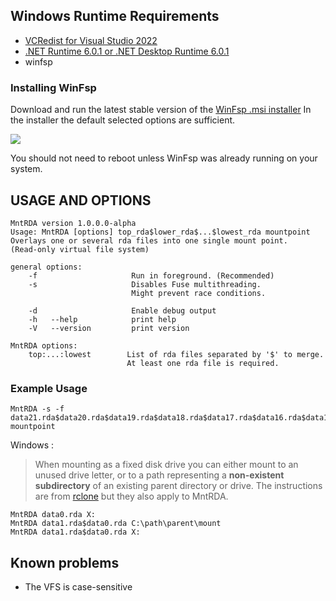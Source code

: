 ## Windows Runtime Requirements

- [VCRedist for Visual Studio 2022](https://aka.ms/vs/17/release/vc_redist.x64.exe)
- [.NET Runtime 6.0.1 or .NET Desktop Runtime 6.0.1](https://dotnet.microsoft.com/en-us/download/dotnet/6.0)
- winfsp

### Installing WinFsp

Download and run the latest stable version of the [WinFsp .msi installer](https://github.com/billziss-gh/winfsp/releases/latest)
In the installer the default selected options are sufficient.

![](https://virtio-fs.gitlab.io/winfsp-installer.png)

You should not need to reboot unless WinFsp was already running on your system.


## USAGE AND OPTIONS

```
MntRDA version 1.0.0.0-alpha
Usage: MntRDA [options] top_rda$lower_rda$...$lowest_rda mountpoint
Overlays one or several rda files into one single mount point.
(Read-only virtual file system)
   
general options:
    -f                     Run in foreground. (Recommended) 
    -s                     Disables Fuse multithreading. 
                           Might prevent race conditions.

    -d                     Enable debug output
    -h   --help            print help
    -V   --version         print version
   
MntRDA options:
    top:...:lowest        List of rda files separated by '$' to merge. 
                          At least one rda file is required. 
```

### Example Usage

```
MntRDA -s -f data21.rda$data20.rda$data19.rda$data18.rda$data17.rda$data16.rda$data15.rda$data14.rda$data13.rda$data12.rda$data11.rda$data10.rda$data9.rda$data8.rda$data7.rda$data6.rda$data5.rda$data4.rda$data3.rda$data2.rda$data1.rda$data0.rda mountpoint
```

Windows :
>When mounting as a fixed disk drive you can either mount to an unused drive letter, or to a path representing a **non-existent subdirectory** of an existing parent directory or drive.
The instructions are from [rclone](https://rclone.org/commands/rclone_mount/#mounting-modes-on-windows) but they also apply to MntRDA. 

```
MntRDA data0.rda X:
MntRDA data1.rda$data0.rda C:\path\parent\mount
MntRDA data1.rda$data0.rda X:
```

## Known problems

- The VFS is case-sensitive